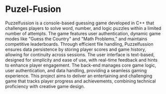 <h1> Puzel-Fusion</h1>
<p>Puzzelfussion is a console-based guessing game developed in C++ that challenges players to solve word, number, and logic puzzles within a limited number of attempts. The game features user authentication, dynamic game modes like "Guess the Country" and "Math Problems," and maintains competitive leaderboards. Through efficient file handling, Puzzelfussion ensures data persistence by storing player scores and game history, allowing for continuity across sessions. The user interface is text-based, designed for simplicity and ease of use, with real-time feedback and hints to enhance player engagement. The back-end manages core game logic, user authentication, and data handling, providing a seamless gaming experience. This project aims to deliver an entertaining and challenging game that tracks player progress and achievements, combining technical proficiency with creative game design.
</p>
